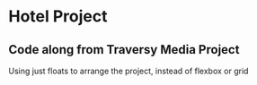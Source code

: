 # Hotel Project

## Code along from Traversy Media Project

Using just floats to arrange the project, instead of flexbox or grid
